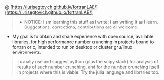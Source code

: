 @ [https://iurisegtovich.github.io/fortranLAB/](https://iurisegtovich.github.io/fortranLAB/)

>- NOTICE: I am learning this stuff as I write; I am writing it as I learn. Suggestions, corrections, contributions are all welcome.

* My goal is to obtain and share experience with open source, available libraries, for high performance number crunching in projects bound to fortran or c, intended to run on desktop or cluster gnu/linux environments.

> I usually use and suggest python (plus the scipy stack) for analysis of results of such number crunching, and for the number crunching itself in projects where this is viable.
> Try the julia language and libraries too.
